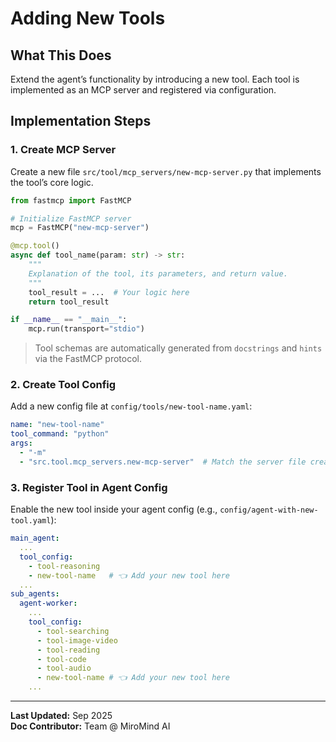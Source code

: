 # Adding New Tools

## What This Does
Extend the agent’s functionality by introducing a new tool. Each tool is implemented as an MCP server and registered via configuration.

## Implementation Steps

### 1. Create MCP Server
Create a new file `src/tool/mcp_servers/new-mcp-server.py` that implements the tool’s core logic.  

```python
from fastmcp import FastMCP

# Initialize FastMCP server
mcp = FastMCP("new-mcp-server")

@mcp.tool()
async def tool_name(param: str) -> str:
    """
    Explanation of the tool, its parameters, and return value.
    """
    tool_result = ...  # Your logic here
    return tool_result

if __name__ == "__main__":
    mcp.run(transport="stdio")
```

> Tool schemas are automatically generated from `docstrings` and `hints` via the FastMCP protocol.


### 2. Create Tool Config
Add a new config file at `config/tools/new-tool-name.yaml`:

```yaml
name: "new-tool-name"
tool_command: "python"
args:
  - "-m"
  - "src.tool.mcp_servers.new-mcp-server"  # Match the server file created above
```


### 3. Register Tool in Agent Config
Enable the new tool inside your agent config (e.g., `config/agent-with-new-tool.yaml`):

```yaml
main_agent:
  ...
  tool_config:
    - tool-reasoning
    - new-tool-name   # 👈 Add your new tool here
  ...
sub_agents:
  agent-worker:
    ...
    tool_config:
      - tool-searching
      - tool-image-video
      - tool-reading
      - tool-code
      - tool-audio
      - new-tool-name # 👈 Add your new tool here
    ...
``` 

---

**Last Updated:** Sep 2025  
**Doc Contributor:** Team @ MiroMind AI  
